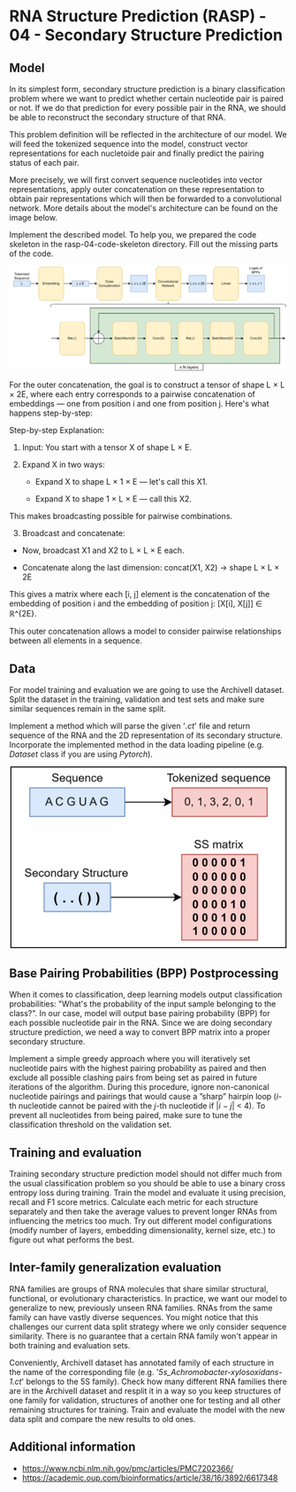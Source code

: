 # RNA Structure Prediction (RASP) - 04 - Secondary Structure Prediction

## Model
In its simplest form, secondary structure prediction is a binary classification problem where we want to predict whether certain nucleotide pair is paired or not. If we do that prediction for every possible pair in the RNA, we should be able to reconstruct the secondary structure of that RNA.

This problem definition will be reflected in the architecture of our model. We will feed the tokenized sequence into the model, construct vector representations for each nucletoide pair and finally predict the pairing status of each pair.

More precisely, we will first convert sequence nucleotides into vector representations, apply outer concatenation on these representation to obtain pair representations which will then be forwarded to a convolutional network. More details about the model's architecture can be found on the image below.

Implement the described model. To help you, we prepared the code skeleton in the rasp-04-code-skeleton directory. Fill out the missing parts of the code.

<p align="center">
 <img src="../imgs/ss_pred_model.png" width="800">
</p>

For the outer concatenation, the goal is to construct a tensor of shape L × L × 2E, where each entry corresponds to a pairwise concatenation of embeddings — one from position i and one from position j. Here's what happens step-by-step:

Step-by-step Explanation:
1. Input:
You start with a tensor X of shape L × E.

2. Expand X in two ways:
    -   Expand X to shape L × 1 × E — let's call this X1.

    - Expand X to shape 1 × L × E — call this X2.

This makes broadcasting possible for pairwise combinations.

3. Broadcast and concatenate:
-   Now, broadcast X1 and X2 to L × L × E each.

-   Concatenate along the last dimension:
    concat(X1, X2) → shape L × L × 2E

This gives a matrix where each [i, j] element is the concatenation of the embedding of position i and the embedding of position j:
[X[i], X[j]] ∈ ℝ^{2E}.

This outer concatenation allows a model to consider pairwise relationships between all elements in a sequence.

## Data
For model training and evaluation we are going to use the ArchiveII dataset. Split the dataset in the training, validation and test sets and make sure similar sequences remain in the same split.

Implement a method which will parse the given '_.ct_' file and return sequence of the RNA and the 2D representation of its secondary structure. Incorporate the implemented method in the data loading pipeline (e.g. _Dataset_ class if you are using _Pytorch_).

<p align="center">
 <img src="../imgs/ss_py_dataset.png" width="500">
</p>

## Base Pairing Probabilities (BPP) Postprocessing
When it comes to classification, deep learning models output classification probabilities: "What's the probability of the input sample belonging to the class?". In our case, model will output base pairing probability (BPP) for each possible nucleotide pair in the RNA. Since we are doing secondary structure prediction, we need a way to convert BPP matrix into a proper secondary structure.

Implement a simple greedy approach where you will iteratively set nucleotide pairs with the highest pairing probability as paired and then exclude all possible clashing pairs from being set as paired in future iterations of the algorithm. During this procedure, ignore non-canonical nucleotide pairings and pairings that would cause a ”sharp” hairpin loop (_i_-th nucleotide cannot be paired with the _j_-th nucleotide if |_i_ − _j_| < 4). To prevent all nucleotides from being paired, make sure to tune the classification threshold on the validation set.

## Training and evaluation
Training secondary structure prediction model should not differ much from the usual classification problem so you should be able to use a binary cross entropy loss during training. Train the model and evaluate it using precision, recall and F1 score metrics. Calculate each metric for each structure separately and then take the average values to prevent longer RNAs from influencing the metrics too much. Try out different model configurations (modify number of layers, embedding dimensionality, kernel size, etc.) to figure out what performs the best.

## Inter-family generalization evaluation
RNA families are groups of RNA molecules that share similar structural, functional, or evolutionary characteristics. In practice, we want our model to generalize to new, previously unseen RNA families. RNAs from the same family can have vastly diverse sequences. You might notice that this challenges our current data split strategy where we only consider sequence similarity. There is no guarantee that a certain RNA family won't appear in both training and evaluation sets.

Conveniently, ArchiveII dataset has annotated family of each structure in the name of the corresponding file (e.g. '_5s_Achromobacter-xylosoxidans-1.ct_' belongs to the 5S family). Check how many different RNA families there are in the ArchiveII dataset and resplit it in a way so you keep structures of one family for validation, structures of another one for testing and all other remaining structures for training. Train and evaluate the model with the new data split and compare the new results to old ones.

## Additional information
- https://www.ncbi.nlm.nih.gov/pmc/articles/PMC7202366/
- https://academic.oup.com/bioinformatics/article/38/16/3892/6617348

